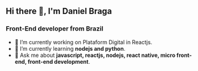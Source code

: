 ## Hi there 👋, I'm Daniel Braga

<h3 align="left">Front-End developer from Brazil</h3>

- 🔭 I’m currently working on Plataform Digital in Reactjs.
- 🌱 I’m currently learning **nodejs and python**.
- 💬 Ask me about  **javascript, reactjs, nodejs, react native, micro front-end, front-end development**.

<!--
**bragadaniel/bragadaniel** is a ✨ _special_ ✨ repository because its `README.md` (this file) appears on your GitHub profile.

Here are some ideas to get you started:

- 🔭 I’m currently working on ...
- 🌱 I’m currently learning ...
- 👯 I’m looking to collaborate on ...
- 🤔 I’m looking for help with ...
- 💬 Ask me about ...
- 📫 How to reach me: ...
- 😄 Pronouns: ...
- ⚡ Fun fact: ...
<p><img align="center" src="https://github-readme-stats.vercel.app/api/top-langs?username=bragadaniel&show_icons=true&locale=en&layout=compact" alt="bragadaniel" /></p>
-->
